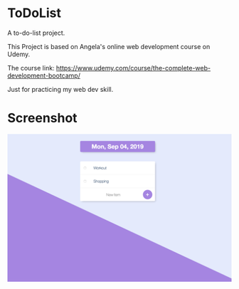 # ToDoList
A to-do-list project. 


This Project is based on Angela's online web development course on Udemy.

The course link: https://www.udemy.com/course/the-complete-web-development-bootcamp/

Just for practicing my web dev skill.

# Screenshot
![Screenshot](screenshot.png)

